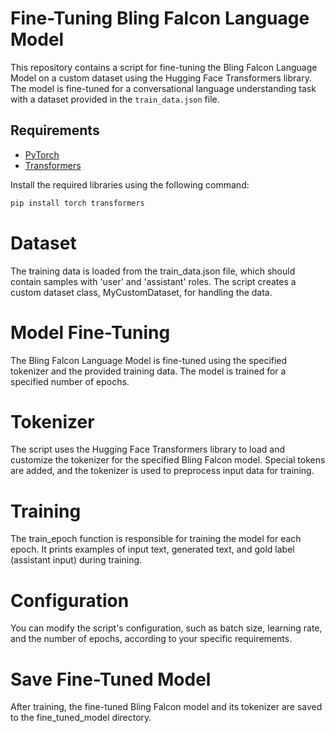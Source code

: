 # Fine-Tuning Bling Falcon Language Model

This repository contains a script for fine-tuning the Bling Falcon Language Model on a custom dataset using the Hugging Face Transformers library. The model is fine-tuned for a conversational language understanding task with a dataset provided in the `train_data.json` file.

## Requirements

- [PyTorch](https://pytorch.org/)
- [Transformers](https://github.com/huggingface/transformers)

Install the required libraries using the following command:

```bash
pip install torch transformers
```
# Dataset
The training data is loaded from the train_data.json file, which should contain samples with 'user' and 'assistant' roles. The script creates a custom dataset class, MyCustomDataset, for handling the data.

# Model Fine-Tuning
The Bling Falcon Language Model is fine-tuned using the specified tokenizer and the provided training data. The model is trained for a specified number of epochs.

# Tokenizer
The script uses the Hugging Face Transformers library to load and customize the tokenizer for the specified Bling Falcon model. Special tokens are added, and the tokenizer is used to preprocess input data for training.

# Training
The train_epoch function is responsible for training the model for each epoch. It prints examples of input text, generated text, and gold label (assistant input) during training.

# Configuration
You can modify the script's configuration, such as batch size, learning rate, and the number of epochs, according to your specific requirements.

# Save Fine-Tuned Model
After training, the fine-tuned Bling Falcon model and its tokenizer are saved to the fine_tuned_model directory.
